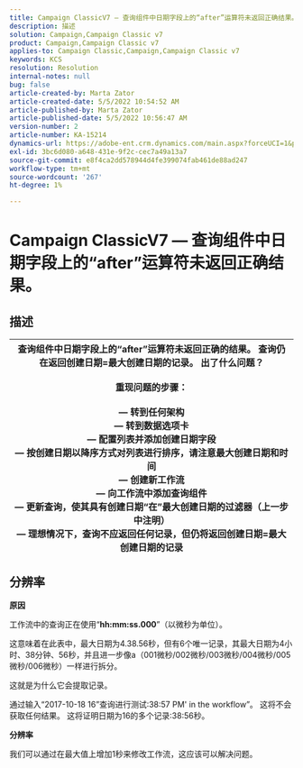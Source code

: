 ```yaml
---
title: Campaign ClassicV7 — 查询组件中日期字段上的“after”运算符未返回正确结果。
description: 描述
solution: Campaign,Campaign Classic v7
product: Campaign,Campaign Classic v7
applies-to: Campaign Classic,Campaign,Campaign Classic v7
keywords: KCS
resolution: Resolution
internal-notes: null
bug: false
article-created-by: Marta Zator
article-created-date: 5/5/2022 10:54:52 AM
article-published-by: Marta Zator
article-published-date: 5/5/2022 10:56:47 AM
version-number: 2
article-number: KA-15214
dynamics-url: https://adobe-ent.crm.dynamics.com/main.aspx?forceUCI=1&pagetype=entityrecord&etn=knowledgearticle&id=2279a3c8-61cc-ec11-a7b5-6045bd00dbbc
exl-id: 3bc6d080-a648-431e-9f2c-cec7a49a13a7
source-git-commit: e8f4ca2dd578944d4fe399074fab461de88ad247
workflow-type: tm+mt
source-wordcount: '267'
ht-degree: 1%

---
```


# Campaign ClassicV7 — 查询组件中日期字段上的“after”运算符未返回正确结果。

## 描述



| 查询组件中日期字段上的“after”运算符未返回正确的结果。 查询仍在返回创建日期=最大创建日期的记录。 出了什么问题？<br><br><b>重现问题的步骤：</b><br><br>   — 转到任何架构<br>   — 转到数据选项卡<br>   — 配置列表并添加创建日期字段<br>   — 按创建日期以降序方式对列表进行排序，请注意最大创建日期和时间<br>   — 创建新工作流<br>   — 向工作流中添加查询组件<br>   — 更新查询，使其具有创建日期“在”最大创建日期的过滤器（上一步中注明）<br>   — 理想情况下，查询不应返回任何记录，但仍将返回创建日期=最大创建日期的记录 |
| --- |



## 分辨率


<b>原因</b>

工作流中的查询正在使用“<b>hh:mm:ss.000</b>”（以微秒为单位）。

这意味着在此表中，最大日期为4.38.56秒，但有6个唯一记录，其最大日期为4小时、38分钟、56秒，并且进一步像a（001微秒/002微秒/003微秒/004微秒/005微秒/006微秒）一样进行拆分。

这就是为什么它会提取记录。

通过输入“2017-10-18 16”查询进行测试:38:57 PM&#39; in the workflow”。 这将不会获取任何结果。 这将证明日期为16的多个记录:38:56秒。

<b>分辨率</b>

我们可以通过在最大值上增加1秒来修改工作流，这应该可以解决问题。
